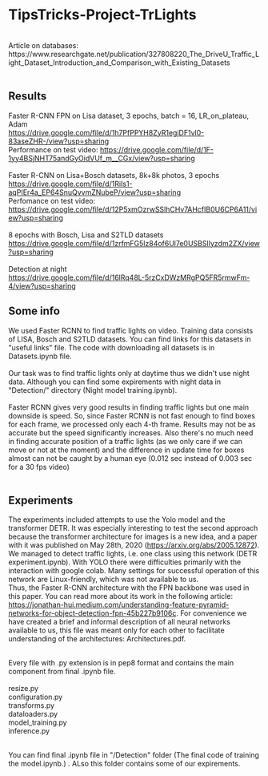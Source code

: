 # TipsTricks-Project-TrLights
<br>
Article on databases: https://www.researchgate.net/publication/327808220_The_DriveU_Traffic_Light_Dataset_Introduction_and_Comparison_with_Existing_Datasets <br> <br>

## Results
Faster R-CNN FPN on Lisa dataset, 3 epochs, batch = 16, LR_on_plateau, Adam <br>
https://drive.google.com/file/d/1h7PfPPYH8ZyR1egjDF1vl0-83aseZHR-/view?usp=sharing <br>
Performance on test video: https://drive.google.com/file/d/1F-1yy4BSjNHT75andGyOidVUf_m__CGx/view?usp=sharing <br> <br>
Faster R-CNN on Lisa+Bosch datasets, 8k+8k photos, 3 epochs <br>
https://drive.google.com/file/d/1RiIs1-aqPIEr4a_EP64SnuQvvmZNubeP/view?usp=sharing <br>
Perfomance on test video: https://drive.google.com/file/d/12P5xmOzrwSSlhCHv7AHcfIB0U6CP6A11/view?usp=sharing <br><br>
8 epochs with Bosch, Lisa and S2TLD datasets <br>
https://drive.google.com/file/d/1zrfmFG5lz84of6Ul7e0USBSlIyzdm2ZX/view?usp=sharing <br> <br>
Detection at night <br>
https://drive.google.com/file/d/16lRq48L-5rzCxDWzMRgPQ5FR5rmwFm-4/view?usp=sharing


## Some info

We used Faster RCNN to find traffic lights on video. Training data consists of LISA, Bosch and S2TLD datasets. You can find links for this datasets in "useful links" file. The code with downloading all datasets is in Datasets.ipynb file. <br><br>
Our task was to find traffic lights only at daytime thus we didn't use night data. Although you can find some expirements with night data in "Detection/" directory (Night model training.ipynb). <br><br>
Faster RCNN gives very good results in finding traffic lights but one main downside is speed. So, since Faster RCNN is not fast enough to find boxes for each frame, we processed only each 4-th frame. Results may not be as accurate but the speed significantly increases. Also there's no much need in finding accurate position of a traffic lights (as we only care if we can move or not at the moment) and the difference in update time for boxes almost can not be caught by a human eye (0.012 sec instead of 0.003 sec for a 30 fps video) <br><br> 

## Experiments

The experiments included attempts to use the Yolo model and the transformer DETR. It was especially interesting to test the second approach because the transformer architecture for images is a new idea, and a paper with it was published on May 28th, 2020 (https://arxiv.org/abs/2005.12872). We managed to detect traffic lights, i.e. one class using this network (DETR experiment.ipynb). With YOLO there were difficulties primarily with the interaction with google colab. Many settings for successful operation of this network are Linux-friendly, which was not available to us. <br>
Thus, the Faster R-CNN architecture with the FPN backbone was used in this paper. You can read more about its work in the following article: https://jonathan-hui.medium.com/understanding-feature-pyramid-networks-for-object-detection-fpn-45b227b9106c. For convenience we have created a brief and informal description of all neural networks available to us, this file was meant only for each other to facilitate understanding of the architectures: Architectures.pdf. <br><br>


Every file with .py extension is in pep8 format and contains the main component from final .ipynb file. <br><br>
resize.py <br>
configuration.py <br>
transforms.py <br>
dataloaders.py <br>
model_training.py <br>
inference.py <br> <br>


You can find final .ipynb file in "/Detection" folder (The final code of training the model.ipynb.) . ALso this folder contains some of our expirements.<br>
